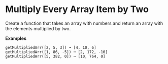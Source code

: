 # Multiply Every Array Item by Two

Create a function that takes an array with numbers and return an array with the elements multiplied by two.

**Examples**
```
getMultipliedArr([2, 5, 3]) ➞ [4, 10, 6]
getMultipliedArr([1, 86, -5]) ➞ [2, 172, -10]
getMultipliedArr([5, 382, 0]) ➞ [10, 764, 0]
```